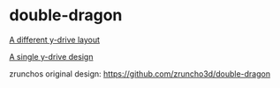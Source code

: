 # double-dragon 

[A different y-drive layout](different-y-drive/readme.md)

[A single y-drive design](single-y/readme.md)

zrunchos original design: https://github.com/zruncho3d/double-dragon
